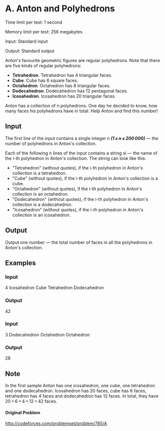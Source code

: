 # A. Anton and Polyhedrons

Time limit per test: 1 second

Memory limit per test: 256 megabytes

Input: Standard input

Output: Standard output

Anton's favourite geometric figures are regular polyhedrons. Note that there are five kinds of regular polyhedrons:

- **Tetrahedron**. Tetrahedron has 4 triangular faces.
- **Cube**. Cube has 6 square faces.
- **Octahedron**. Octahedron has 8 triangular faces.
- **Dodecahedron**. Dodecahedron has 12 pentagonal faces.
- **Icosahedron**. Icosahedron has 20 triangular faces.

Anton has a collection of n polyhedrons. One day he decided to know, how many faces his polyhedrons have in total. Help Anton and find this number!

## Input

The first line of the input contains a single integer n ***(1 ≤ n ≤ 200 000)*** — the number of polyhedrons in Anton's collection.

Each of the following n lines of the input contains a string si — the name of the i-th polyhedron in Anton's collection. The string can look like this:

- "Tetrahedron" (without quotes), if the i-th polyhedron in Anton's collection is a tetrahedron.
- "Cube" (without quotes), if the i-th polyhedron in Anton's collection is a cube.
- "Octahedron" (without quotes), if the i-th polyhedron in Anton's collection is an octahedron.
- "Dodecahedron" (without quotes), if the i-th polyhedron in Anton's collection is a dodecahedron.
- "Icosahedron" (without quotes), if the i-th polyhedron in Anton's collection is an icosahedron.

## Output

Output one number — the total number of faces in all the polyhedrons in Anton's collection.

## Examples

### Input

4
Icosahedron
Cube
Tetrahedron
Dodecahedron

### Output

42

### Input

3
Dodecahedron
Octahedron
Octahedron

### Output

28

## Note

In the first sample Anton has one icosahedron, one cube, one tetrahedron and one dodecahedron. Icosahedron has 20 faces, cube has 6 faces, tetrahedron has 4 faces and dodecahedron has 12 faces. In total, they have 20 + 6 + 4 + 12 = 42 faces.

#### Original Problem
http://codeforces.com/problemset/problem/785/A
